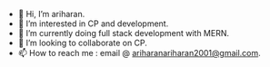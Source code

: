 - 👋 Hi, I’m ariharan.
- 👀 I’m interested in CP and development.
- 🌱 I’m currently doing full stack development with MERN.
- 💞️ I’m looking to collaborate on CP.
- 📫 How to reach me : email @ ariharanariharan2001@gmail.com.

<!---
ariharan2001/ariharan2001 is a ✨ special ✨ repository because its `README.md` (this file) appears on your GitHub profile.
You can click the Preview link to take a look at your changes.
--->
